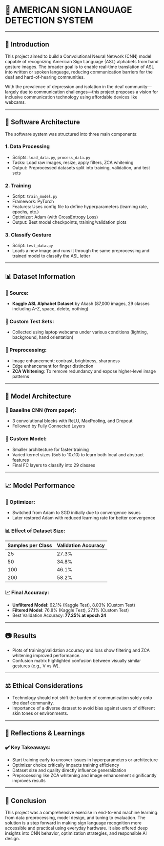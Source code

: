# 🤖 AMERICAN SIGN LANGUAGE DETECTION SYSTEM

---

## 📖 Introduction

This project aimed to build a Convolutional Neural Network (CNN) model capable of recognizing American Sign Language (ASL) alphabets from hand gesture images. The broader goal is to enable real-time translation of ASL into written or spoken language, reducing communication barriers for the deaf and hard-of-hearing communities.

With the prevalence of depression and isolation in the deaf community—largely due to communication challenges—this project proposes a vision for inclusive communication technology using affordable devices like webcams.

---

## 🧱 Software Architecture

The software system was structured into three main components:

### 1. **Data Processing**
- Scripts: `load_data.py`, `process_data.py`
- Tasks: Load raw images, resize, apply filters, ZCA whitening
- Output: Preprocessed datasets split into training, validation, and test sets

### 2. **Training**
- Script: `train_model.py`
- Framework: PyTorch
- Features: Uses config file to define hyperparameters (learning rate, epochs, etc.)
- Optimizer: Adam (with CrossEntropy Loss)
- Output: Best model checkpoints, training/validation plots

### 3. **Classify Gesture**
- Script: `test_data.py`
- Loads a new image and runs it through the same preprocessing and trained model to classify the ASL letter

---

## 📊 Dataset Information

### 🔹 Source:
- **Kaggle ASL Alphabet Dataset** by Akash (87,000 images, 29 classes including A–Z, space, delete, nothing)

### 🔹 Custom Test Sets:
- Collected using laptop webcams under various conditions (lighting, background, hand orientation)

### 🔹 Preprocessing:
- Image enhancement: contrast, brightness, sharpness
- Edge enhancement for finger distinction
- **ZCA Whitening**: To remove redundancy and expose higher-level image patterns

---

## 🧠 Model Architecture

### 📌 Baseline CNN (from paper):
- 3 convolutional blocks with ReLU, MaxPooling, and Dropout
- Followed by Fully Connected Layers

### 📌 Custom Model:
- Smaller architecture for faster training
- Varied kernel sizes (5x5 to 10x10) to learn both local and abstract features
- Final FC layers to classify into 29 classes

---

## 📈 Model Performance

### 🔧 Optimizer:
- Switched from Adam to SGD initially due to convergence issues
- Later restored Adam with reduced learning rate for better convergence

### 📊 Effect of Dataset Size:
| Samples per Class | Validation Accuracy |
|-------------------|---------------------|
| 25                | 27.3%               |
| 50                | 34.8%               |
| 100               | 46.1%               |
| 200               | 58.2%               |

### 📈 Final Accuracy:
- **Unfiltered Model**: 62.1% (Kaggle Test), 8.03% (Custom Test)
- **Filtered Model**: 76.8% (Kaggle Test), 27.1% (Custom Test)
- Best Validation Accuracy: **77.25% at epoch 24**

---

## 📷 Results

- Plots of training/validation accuracy and loss show filtering and ZCA whitening improved performance.
- Confusion matrix highlighted confusion between visually similar gestures (e.g., V vs W).

---

## ⚖️ Ethical Considerations

- Technology should not shift the burden of communication solely onto the deaf community.
- Importance of a diverse dataset to avoid bias against users of different skin tones or environments.

---

## 🔄 Reflections & Learnings

### ✔️ Key Takeaways:
- Start training early to uncover issues in hyperparameters or architecture
- Optimizer choice critically impacts training efficiency
- Dataset size and quality directly influence generalization
- Preprocessing like ZCA whitening and image enhancement significantly improves results

---

## 🧾 Conclusion

This project was a comprehensive exercise in end-to-end machine learning: from data preprocessing, model design, and tuning to evaluation. The solution is a step forward in making sign language recognition more accessible and practical using everyday hardware. It also offered deep insights into CNN behavior, optimization strategies, and responsible AI design.

